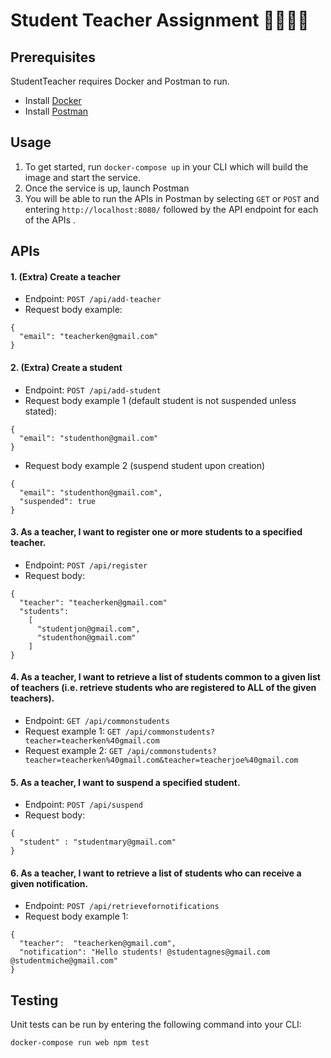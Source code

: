 # Student Teacher Assignment 👨‍🎓👨‍🏫

## Prerequisites 
StudentTeacher requires Docker and Postman to run.

- Install [Docker](https://docs.docker.com/get-docker/)
- Install [Postman](https://www.postman.com/downloads/)

## Usage
1. To get started, run `docker-compose up` in your CLI which will build the image and start the service. 
2. Once the service is up, launch Postman
3. You will be able to run the APIs in Postman by selecting ```GET``` or ```POST``` and entering ```http://localhost:8080/``` followed by the API endpoint for each of the APIs .

## APIs
#### 1. (Extra) Create a teacher 
- Endpoint: ```POST /api/add-teacher```
- Request body example:
```
{
  "email": "teacherken@gmail.com"
}
```

#### 2. (Extra) Create a student 
- Endpoint: ```POST /api/add-student```
- Request body example 1 (default student is not suspended unless stated):
```
{
  "email": "studenthon@gmail.com"
}
```
- Request body example 2 (suspend student upon creation)
```
{
  "email": "studenthon@gmail.com",
  "suspended": true
}
```

#### 3. As a teacher, I want to register one or more students to a specified teacher.
- Endpoint: ```POST /api/register```
- Request body:
```
{
  "teacher": "teacherken@gmail.com"
  "students":
    [
      "studentjon@gmail.com",
      "studenthon@gmail.com"
    ]
}
```

#### 4. As a teacher, I want to retrieve a list of students common to a given list of teachers (i.e. retrieve students who are registered to ALL of the given teachers).
- Endpoint: ```GET /api/commonstudents```
- Request example 1: ```GET /api/commonstudents?teacher=teacherken%40gmail.com```
- Request example 2: ```GET /api/commonstudents?teacher=teacherken%40gmail.com&teacher=teacherjoe%40gmail.com```

#### 5. As a teacher, I want to suspend a specified student.
- Endpoint: ```POST /api/suspend```
- Request body:
```
{
  "student" : "studentmary@gmail.com"
}
```

#### 6. As a teacher, I want to retrieve a list of students who can receive a given notification.
- Endpoint: ```POST /api/retrievefornotifications```
- Request body example 1:
```
{
  "teacher":  "teacherken@gmail.com",
  "notification": "Hello students! @studentagnes@gmail.com @studentmiche@gmail.com"
}
```

## Testing
Unit tests can be run by entering the following command into your CLI:
```
docker-compose run web npm test
```